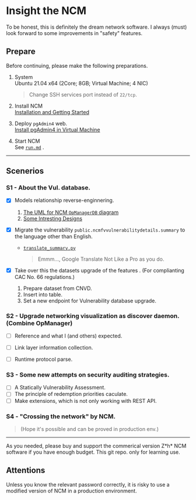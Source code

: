 # Insight the NCM  
To be honest, this is definitely the dream network software. I always (must) look forward to some improvements in "safety" features.

## Prepare  
Before continuing, please make the following preparations.

1. System  
   Ubuntu 21.04 x64 (2Core; 8GB; Virtual Machine; 4 NIC)

   > Change SSH services port instead of `22/tcp`.

2. Install NCM   
   [Installation and Getting Started](https://www.manageengine.com/network-configuration-manager/help/installation-getting-started.html#Inst_Linux)

3. Deploy `pgAdmin4` web.  
   [Install pgAdmin4 in Virtual Machine](https://www.pgadmin.org/download/pgadmin-4-apt/)

4. Start NCM  
   See [`run.md`](run.md) .

---

## Scenerios
### S1 - About the Vul. database. 

- [x] Models relationship reverse-enginnering.   

  1. [The UML for NCM `OpManagerDB` diagram](firmVuls/OpManager_NCM_DB.uml)  
  2. [Some Intresting Designs](firmVuls/Analysis.md)  


- [x] Migrate the vulnerability `public.ncmfvvulnerabilitydetails.summary` to the language other than English.  
  -  [`translate_summary.py`](firmVuls/translate_summary.py)   
     > Emmm..., Google Translate Not Like a Pro as you do.


- [x] Take over this the datasets upgrade of the features . (For complianting CAC No. 66 regulations.)
  1. Prepare dataset from CNVD.
  2. Insert into table.
  3. Set a new endpoint for Vulnerability database upgrade.



### S2 - Upgrade networking visualization as discover daemon.(Combine OpManager)

- [ ] Reference and what I (and others) expected.
- [ ] Link layer information collection.
- [ ] Runtime protocol parse.


### S3 - Some new attempts on security auditing strategies.

- [ ] A Statically Vulnerability Assessment.
- [ ] The principle of redemption priorities caculate.
- [ ] Make extensions, which is not only working with REST API.

### S4 - "Crossing the network" by NCM. 

> (Hope it's possible and can be proved in production env.)


---

As you needed, please buy and support the commerical version Z\*h\* NCM software if you have enough budget. This git repo. only for learning use.

## Attentions
Unless you know the relevant password correctly, it is risky to use a modified version of NCM in a production environment.